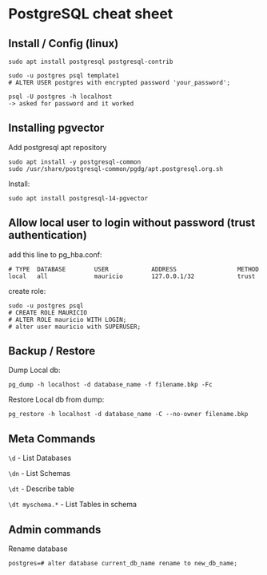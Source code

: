 # PostgreSQL cheat sheet

## Install / Config (linux)

```
sudo apt install postgresql postgresql-contrib

sudo -u postgres psql template1
# ALTER USER postgres with encrypted password 'your_password';

psql -U postgres -h localhost
-> asked for password and it worked
```

## Installing pgvector

Add postgresql apt repository
```
sudo apt install -y postgresql-common
sudo /usr/share/postgresql-common/pgdg/apt.postgresql.org.sh
```

Install:
```
sudo apt install postgresql-14-pgvector
```

## Allow local user to login without password (trust authentication)

add this line to pg_hba.conf:
```
# TYPE  DATABASE        USER            ADDRESS                 METHOD
local   all             mauricio        127.0.0.1/32            trust
```

create role:
```
sudo -u postgres psql
# CREATE ROLE MAURICIO
# ALTER ROLE mauricio WITH LOGIN;
# alter user mauricio with SUPERUSER;
```

## Backup / Restore

Dump Local db:

```pg_dump -h localhost -d database_name -f filename.bkp -Fc```

Restore Local db from dump:

```pg_restore -h localhost -d database_name -C --no-owner filename.bkp```

## Meta Commands

`\d` - List Databases

`\dn` - List Schemas

`\dt` - Describe table

`\dt myschema.*` - List Tables in schema

## Admin commands

Rename database

```postgres=# alter database current_db_name rename to new_db_name;```
